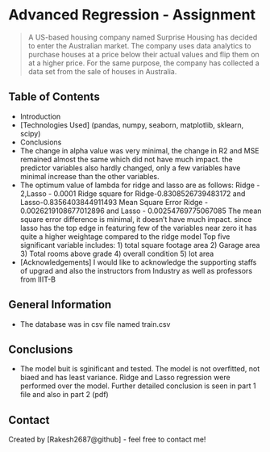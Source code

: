 # Advanced Regression - Assignment
> A US-based housing company named Surprise Housing has decided to enter the Australian market. The company uses data analytics to purchase houses at a price below their actual values and flip them on at a higher price. For the same purpose, the company has collected a data set from the sale of houses in Australia.

## Table of Contents
* Introduction 
* [Technologies Used] (pandas, numpy, seaborn, matplotlib, sklearn, scipy)
* Conclusions
* The change in alpha value was very minimal, the change in R2 and MSE remained almost the same which did not have much impact. the predictor variables also hardly changed, only a few variables have minimal increase than the other variables.
* The optimum value of lambda for ridge and lasso are as follows:
Ridge - 2,Lasso - 0.0001
Ridge square for Ridge-0.8308526739483172 and Lasso-0.8356403844911493
Mean Square Error 
Ridge - 0.0026219108677012896 and Lasso - 0.00254769775067085
The mean square error difference is minimal, it doesn’t have much impact.
since lasso has the top edge in featuring few of the variables near zero it has quite a higher weightage compared to the ridge model
Top five significant variable includes: 1) total square footage area 2) Garage area 3) Total rooms above grade 4) overall condition 5) lot area
* [Acknowledgements]  I would like to acknowledge the supporting staffs of upgrad and also the instructors from Industry as well as professors from IIIT-B

<!-- You can include any other section that is pertinent to your problem -->

## General Information
- The database was in csv file named train.csv
<!-- You don't have to answer all the questions - just the ones relevant to your project. -->
## Conclusions
- The model buit is sginificant and tested. The model is not overfitted, not biaed and has least variance. Ridge and Lasso regression were performed over the model. Further detailed conclusion is seen in part 1 file and also in part 2 (pdf)

<!-- You don't have to answer all the questions - just the ones relevant to your project. -->



<!-- As the libraries versions keep on changing, it is recommended to mention the version of library used in this project -->



## Contact
Created by [Rakesh2687@github] - feel free to contact me!


<!-- Optional -->
<!-- ## License -->
<!-- This project is open source and available under the [... License](). -->

<!-- You don't have to include all sections - just the one's relevant to your project -->
